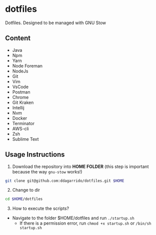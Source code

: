 # dotfiles
Dotfiles. Designed to be managed with GNU Stow

## Content
* Java
* Npm
* Yarn
* Node Foreman
* NodeJs
* Git
* Vim
* VsCode
* Postman
* Chrome
* Git Kraken
* Intellij
* Nvm
* Docker
* Terminator
* AWS-cli
* Zsh
* Sublime Text


## Usage Instructions
1. Download the repository into **HOME FOLDER** (this step is important because the way `gnu-stow` works!)
```sh
git clone git@github.com:ddagarrido/dotfiles.git $HOME
```
2. Change to dir
```bash
cd $HOME/dotfiles
```
3. How to execute the scripts?
* Navigate to the folder $HOME/dotfiles and run `./startup.sh`
  * If there is a permission error, run `chmod +x startup.sh` or `/bin/sh startup.sh`

